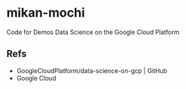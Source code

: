 # mikan-mochi
Code for Demos Data Science on the Google Cloud Platform

## Refs
- GoogleCloudPlatform/data-science-on-gcp | GitHub
- Google Cloud

